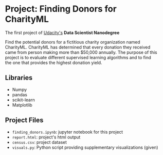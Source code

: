# Project: Finding Donors for CharityML
The first project of [Udacity's](https://www.udacity.com) **Data Scientist Nanodegree**

Find the potential donors for a fictitious charity organization named CharityML. CharityML has determined that every donation they received came from person making more than $50,000 annually. The purpose of this project is to evaluate different supervised learning algorithms and to find the one that provides the highest donation yield. 

## Libraries
* Numpy
* pandas
* scikit-learn
* Matplotlib

## Project Files
* `finding_donors.ipynb`: jupyter notebook for this project
* `report.html`: project's html output
* `census.csv`: project dataset
* `visuals.py`: Python script providing supplementary visualizations (given)
